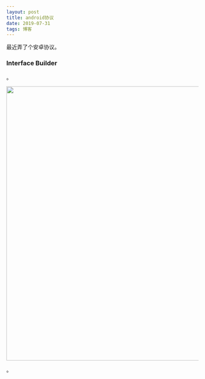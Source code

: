 ```yaml
---
layout: post
title: android协议
date: 2019-07-31
tags: 博客    
---
```


最近弄了个安卓协议。


### Interface Builder

。


<img src="/images/A/123.gif" height="720" width="1200">

。